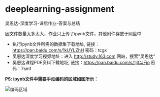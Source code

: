 # deeplearning-assignment

吴恩达-深度学习-课后作业-答案与总结

因文件数量太多太大，作业只上传了ipynb文件，其他附件存放于网盘中
- 执行ipynb文件所需的数据集下载地址, 链接：https://pan.baidu.com/s/1kUYLZhH 密码：tcgx
- 吴恩达深度学习视频地址：进入 http://study.163.com 网站，搜索"吴恩达"
- 吴恩达课程PDF资料下载地址, 链接：https://pan.baidu.com/s/1jICJFjo 密码：7sm1

**PS: ipynb文件中需要手动编码的区域如图所示：**

![编码区域](http://7xvfir.com1.z0.glb.clouddn.com/%E7%BC%96%E7%A0%81%E5%8C%BA%E5%9F%9F.png?imageView2/0/q/75|watermark/1/image/aHR0cDovLzd4dmZpci5jb20xLnowLmdsYi5jbG91ZGRuLmNvbS8lRTYlQjAlQjQlRTUlOEQlQjAvJUU1JThEJTlBJUU1JUFFJUEyJUU2JUIwJUI0JUU1JThEJUIwLnBuZw==/dissolve/100/gravity/SouthEast/dx/10/dy/10|imageslim)